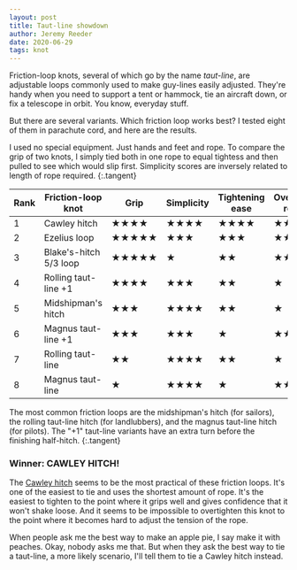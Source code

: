 ```yaml
---
layout: post
title: Taut-line showdown
author: Jeremy Reeder
date: 2020-06-29
tags: knot
---
```


Friction-loop knots, several of which go by the name _taut-line_, are
adjustable loops commonly used to make guy-lines easily adjusted. They're handy
when you need to support a tent or hammock, tie an aircraft down, or fix a
telescope in orbit. You know, everyday stuff.

But there are several variants. Which friction loop works best? I tested eight
of them in parachute cord, and here are the results.

I used no special equipment. Just hands and feet and rope. To compare the grip
of two knots, I simply tied both in one rope to equal tightess and then pulled
to see which would slip first. Simplicity scores are inversely related to
length of rope required.
{:.tangent}

| Rank | Friction-loop knot     | Grip  | Simplicity | Tightening ease | Overtightening resistance |
|------|------------------------|-------|------------|-----------------|---------------------------|
| 1    | Cawley hitch           | ★★★★  | ★★★★       | ★★★★            | ★★★★★                     |
| 2    | Ezelius loop           | ★★★★★ | ★★★        | ★★★             | ★★                        |
| 3    | Blake's-hitch 5/3 loop | ★★★★★ | ★          | ★★              | ★★★★                      |
| 4    | Rolling taut-line +1   | ★★★★  | ★★★        | ★★              | ★                         |
| 5    | Midshipman's hitch     | ★★★   | ★★★★       | ★★              | ★                         |
| 6    | Magnus taut-line +1    | ★★★   | ★★★        | ★               | ★★                        |
| 7    | Rolling taut-line      | ★★    | ★★★★       | ★★              | ★                         |
| 8    | Magnus taut-line       | ★     | ★★★★       | ★               | ★★★                       |

The most common friction loops are the midshipman's hitch (for sailors), the
rolling taut-line hitch (for landlubbers), and the magnus taut-line hitch (for
pilots). The "+1" taut-line variants have an extra turn before the finishing
half-hitch.
{:.tangent}

### Winner: CAWLEY HITCH!

The [Cawley hitch][cawley-hitch] seems to be the most practical of these
friction loops. It's one of the easiest to tie and uses the shortest amount of
rope. It's the easiest to tighten to the point where it grips well and gives
confidence that it won't shake loose. And it seems to be impossible to
overtighten this knot to the point where it becomes hard to adjust the tension
of the rope.

When people ask me the best way to make an apple pie, I say make it with
peaches. Okay, nobody asks me that. But when they ask the best way to tie a
taut-line, a more likely scenario, I'll tell them to tie a Cawley hitch
instead.


[cawley-hitch]: https://en.wikipedia.org/wiki/Adjustable_grip_hitch
